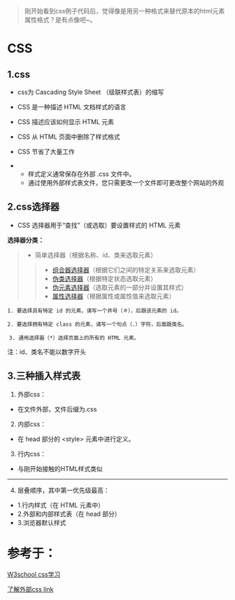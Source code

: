 > 刚开始看到css例子代码后，觉得像是用另一种格式来替代原本的html元素属性格式？是有点像吧~。

# CSS

## 1.css

* css为 Cascading Style Sheet （级联样式表）的缩写

* CSS 是一种描述 HTML 文档样式的语言
* CSS 描述应该如何显示 HTML 元素
* CSS 从 HTML 页面中删除了样式格式
* CSS 节省了大量工作

* * 样式定义通常保存在外部 .css 文件中。
  * 通过使用外部样式表文件，您只需更改一个文件即可更改整个网站的外观

## 2.css选择器

* CSS 选择器用于“查找”（或选取）要设置样式的 HTML 元素

**选择器分类：**

> - 简单选择器（根据名称、id、类来选取元素）
>
> > - [组合器选择器](https://www.w3school.com.cn/css/css_combinators.asp)（根据它们之间的特定关系来选取元素）
> > - [伪类选择器](https://www.w3school.com.cn/css/css_pseudo_classes.asp)（根据特定状态选取元素）
> > - [伪元素选择器](https://www.w3school.com.cn/css/css_pseudo_elements.asp)（选取元素的一部分并设置其样式）
> > - [属性选择器](https://www.w3school.com.cn/css/css_attribute_selectors.asp)（根据属性或属性值来选取元素）

​      `1. 要选择具有特定 id 的元素，请写一个井号（＃），后跟该元素的 id。`

​       `2. 要选择拥有特定 class 的元素，请写一个句点（.）字符，后面跟类名。`

​      `3. 通用选择器（*）选择页面上的所有的 HTML 元素。`

注：id、类名不能以数字开头

## 3.三种插入样式表

1. 外部css：

* 在文件外部，文件后缀为.css

2. 内部css：

* 在 head 部分的 \<style> 元素中进行定义。

3. 行内css：

* 与刚开始接触的HTML样式类似

---

4. 层叠顺序，其中第一优先级最高：

* 1.行内样式（在 HTML 元素中）
* 2.外部和内部样式表（在 head 部分）
* 3.浏览器默认样式

# 参考于：

[W3school css学习](https://www.w3school.com.cn/css/index.asp)

[了解外部css   link](https://www.cnblogs.com/forforever/p/12343832.html)

